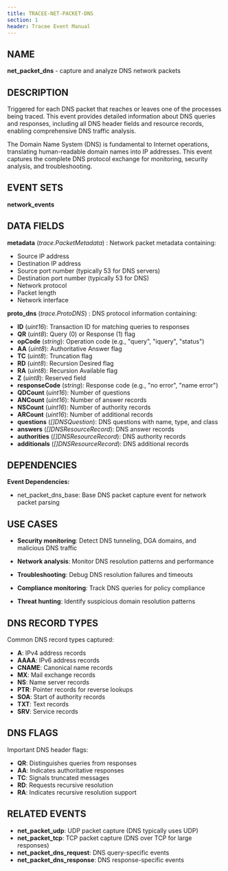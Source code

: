 ```yaml
---
title: TRACEE-NET-PACKET-DNS
section: 1
header: Tracee Event Manual
---
```


## NAME

**net_packet_dns** - capture and analyze DNS network packets

## DESCRIPTION

Triggered for each DNS packet that reaches or leaves one of the processes being traced. This event provides detailed information about DNS queries and responses, including all DNS header fields and resource records, enabling comprehensive DNS traffic analysis.

The Domain Name System (DNS) is fundamental to Internet operations, translating human-readable domain names into IP addresses. This event captures the complete DNS protocol exchange for monitoring, security analysis, and troubleshooting.

## EVENT SETS

**network_events**

## DATA FIELDS

**metadata** (*trace.PacketMetadata*)
: Network packet metadata containing:
  - Source IP address
  - Destination IP address
  - Source port number (typically 53 for DNS servers)
  - Destination port number (typically 53 for DNS)
  - Network protocol
  - Packet length
  - Network interface

**proto_dns** (*trace.ProtoDNS*)
: DNS protocol information containing:
  - **ID** (*uint16*): Transaction ID for matching queries to responses
  - **QR** (*uint8*): Query (0) or Response (1) flag
  - **opCode** (*string*): Operation code (e.g., "query", "iquery", "status")
  - **AA** (*uint8*): Authoritative Answer flag
  - **TC** (*uint8*): Truncation flag
  - **RD** (*uint8*): Recursion Desired flag
  - **RA** (*uint8*): Recursion Available flag
  - **Z** (*uint8*): Reserved field
  - **responseCode** (*string*): Response code (e.g., "no error", "name error")
  - **QDCount** (*uint16*): Number of questions
  - **ANCount** (*uint16*): Number of answer records
  - **NSCount** (*uint16*): Number of authority records
  - **ARCount** (*uint16*): Number of additional records
  - **questions** (*[]DNSQuestion*): DNS questions with name, type, and class
  - **answers** (*[]DNSResourceRecord*): DNS answer records
  - **authorities** (*[]DNSResourceRecord*): DNS authority records
  - **additionals** (*[]DNSResourceRecord*): DNS additional records

## DEPENDENCIES

**Event Dependencies:**

- net_packet_dns_base: Base DNS packet capture event for network packet parsing

## USE CASES

- **Security monitoring**: Detect DNS tunneling, DGA domains, and malicious DNS traffic

- **Network analysis**: Monitor DNS resolution patterns and performance

- **Troubleshooting**: Debug DNS resolution failures and timeouts

- **Compliance monitoring**: Track DNS queries for policy compliance

- **Threat hunting**: Identify suspicious domain resolution patterns

## DNS RECORD TYPES

Common DNS record types captured:

- **A**: IPv4 address records
- **AAAA**: IPv6 address records
- **CNAME**: Canonical name records
- **MX**: Mail exchange records
- **NS**: Name server records
- **PTR**: Pointer records for reverse lookups
- **SOA**: Start of authority records
- **TXT**: Text records
- **SRV**: Service records

## DNS FLAGS

Important DNS header flags:

- **QR**: Distinguishes queries from responses
- **AA**: Indicates authoritative responses
- **TC**: Signals truncated messages
- **RD**: Requests recursive resolution
- **RA**: Indicates recursive resolution support

## RELATED EVENTS

- **net_packet_udp**: UDP packet capture (DNS typically uses UDP)
- **net_packet_tcp**: TCP packet capture (DNS over TCP for large responses)
- **net_packet_dns_request**: DNS query-specific events
- **net_packet_dns_response**: DNS response-specific events
